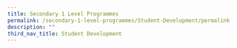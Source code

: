 ```yaml
---
title: Secondary 1 Level Programmes
permalink: /secondary-1-level-programmes/Student-Development/permalink
description: ""
third_nav_title: Student Development
---
```

